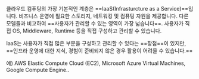 ---
---

클라우드 컴퓨팅의 가장 기본적인 계층은 ==IaaS(Infrasturcture as a Service)==입니다. 비즈니스 운영에 필요한 스토리지, 네트워킹 및 컴퓨팅 자원을 제공합니다. 다른 모델들과 비교하여 ==사용자가 관리할 수 있는 영역이 가장 넓습니다==. 사용자가 직접 OS, Middleware, Runtime 등을 직접 구성하고 관리할 수 있습니다.  
  

IaaS는 사용자가 직접 많은 부분을 구성하고 관리할 수 있다는 ==장점==이 있지만, ==인프라 운영에 대한 지식, 경험이 준비되지 않은 경우 활용이 어려울 수 있습니다.==  
  

예) AWS Elastic Compute Cloud (EC2), Microsoft Azure Virtual Machines, Google Compute Engine..  